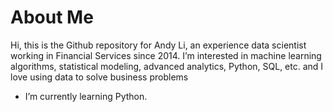 # About Me

Hi, this is the Github repository for Andy Li, an experience data scientist working in Financial Services since 2014.
I’m interested in machine learning algorithms, statistical modeling, advanced analytics, Python, SQL, etc. and I love using data to solve business problems

- I’m currently learning Python.


<!---
andyli0330/about-me is a ✨ special ✨ repository because its `README.md` (this file) appears on your GitHub profile.
You can click the Preview link to take a look at your changes.
--->

